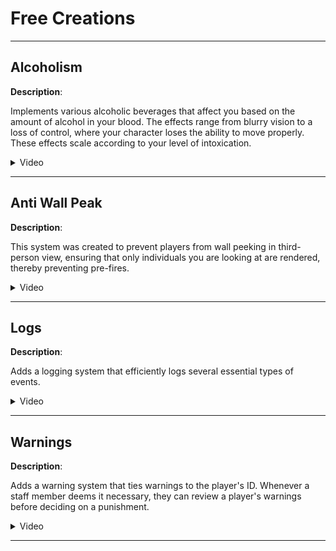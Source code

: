 # Free Creations

---

## Alcoholism

**Description**: 

Implements various alcoholic beverages that affect you based on the amount of alcohol in your blood. The effects range from blurry vision to a loss of control, where your character loses the ability to move properly. These effects scale according to your level of intoxication.

<details>
  <summary>Video</summary>
  <div style="text-align: center;">
    <video width="560" height="315" controls>
      <source src="https://bleonheart.github.io/assets/videos//Alcoholism.mp4" type="video/mp4">
    </video>
  </div>
</details>

---

## Anti Wall Peak

**Description**: 

This system was created to prevent players from wall peeking in third-person view, ensuring that only individuals you are looking at are rendered, thereby preventing pre-fires.

<details>
  <summary>Video</summary>
  <div style="text-align: center;">
    <video width="560" height="315" controls>
      <source src="https://bleonheart.github.io/assets/videos//AntiWallPeak.mp4" type="video/mp4">
    </video>
  </div>
</details>

---

## Logs

**Description**:  

Adds a logging system that efficiently logs several essential types of events.

<details>
  <summary>Video</summary>
  <div style="text-align: center;">
    <video width="560" height="315" controls>
      <source src="https://bleonheart.github.io/assets/videos//Logs.mp4" type="video/mp4">
    </video>
  </div>
</details>

---

## Warnings

**Description**:  

Adds a warning system that ties warnings to the player's ID. Whenever a staff member deems it necessary, they can review a player's warnings before deciding on a punishment.

<details>
  <summary>Video</summary>
  <div style="text-align: center;">
    <video width="560" height="315" controls>
      <source src="https://bleonheart.github.io/assets/videos//Warning.mp4" type="video/mp4">
    </video>
  </div>
</details>

---
